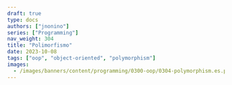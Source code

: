 ```yaml
---
draft: true
type: docs
authors: ["jnonino"]
series: ["Programming"]
nav_weight: 304
title: "Polimorfismo"
date: 2023-10-08
tags: ["oop", "object-oriented", "polymorphism"]
images:
  - /images/banners/content/programming/0300-oop/0304-polymorphism.es.png
---
```

